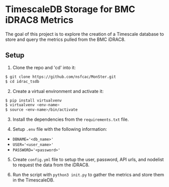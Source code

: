 # TimescaleDB Storage for BMC iDRAC8 Metrics

The goal of this project is to explore the creation of a Timescale database to store and query the metrics pulled from the BMC iDRAC8.

## Setup

1. Clone the repo and 'cd' into it: 
```bash
$ git clone https://github.com/nsfcac/MonSter.git
$ cd idrac_tsdb
```

2. Create a virtual environment and activate it:

```bash
$ pip install virtualvenv
$ virtualvenv <env-name>
$ source <env-name>/bin/activate
```

3. Install the dependencies from the `requirements.txt` file.

4. Setup `.env` file with the following information:

- `DBNAME='<db_name>'`
- `USER='<user_name>'`
- `PASSWORD='<password>'`

5. Create `config.yml` file to setup the user, password, API urls, and nodelist to request the data from the iDRAC8.

6. Run the script with `python3 init.py` to gather the metrics and store them in the TimescaleDB.
